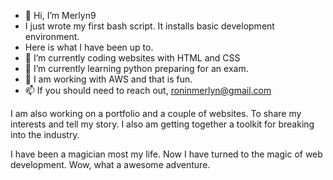 - 👋 Hi, I’m Merlyn9
- I just wrote my first bash script. It installs basic development environment. 
- Here is what I have been up to.
- 👀 I’m currently coding websites with HTML and CSS
- 🌱 I’m currently learning python preparing for an exam.
- 💞️ I am working with AWS and that is fun.
- 📫 If you should need to reach out, roninmerlyn@gmail.com

I am also working on a portfolio and a couple of websites.
To share my interests and tell my story. I also am getting together a toolkit for breaking into the industry.

I have been a magician most my life.  Now I have turned to the magic of web development. 
Wow, what a awesome adventure. 
